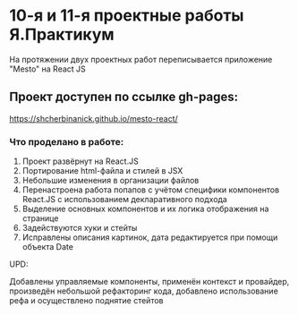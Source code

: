 # 10-я и 11-я проектные работы Я.Практикум

На протяжении двух проектных работ переписывается приложение "Mesto" на React JS

## Проект доступен по ссылке gh-pages:

https://shcherbinanick.github.io/mesto-react/

### Что проделано в работе:

1. Проект развёрнут на React.JS
2. Портирование html-файла и стилей в JSX
3. Небольшие изменения в организации файлов
4. Перенастроена работа попапов с учётом специфики компонентов React.JS c использованием декларативного подхода
4. Выделение основных компонентов и их логика отображения на странице
5. Задействуются хуки и стейты
6. Исправлены описания картинок, дата редактируется при помощи объекта Date

UPD:

Добавлены управляемые компоненты, применён контекст и провайдер, произведён небольшой рефакторинг кода, добавлено использование рефа и осуществлено поднятие стейтов